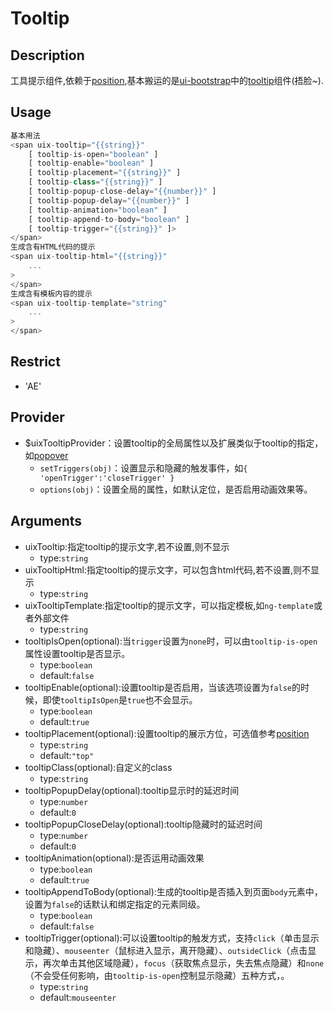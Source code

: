 # Tooltip
## Description
工具提示组件,依赖于<a ui-sref="app.api.position" href="../../position/docs/readme.md">position</a>,基本搬运的是[ui-bootstrap](https://github.com/angular-ui/bootstrap)中的[tooltip](https://github.com/angular-ui/bootstrap/tree/1.0.0/src/tooltip)组件(捂脸~).

## Usage

``` javascript
基本用法
<span uix-tooltip="{{string}}"
    [ tooltip-is-open="boolean" ]
    [ tooltip-enable="boolean" ]
    [ tooltip-placement="{{string}}" ]
    [ tooltip-class="{{string}}" ]
    [ tooltip-popup-close-delay="{{number}}" ]
    [ tooltip-popup-delay="{{number}}" ]
    [ tooltip-animation="boolean" ]
    [ tooltip-append-to-body="boolean" ]
    [ tooltip-trigger="{{string}}" ]>
</span>
生成含有HTML代码的提示
<span uix-tooltip-html="{{string}}"
	...
>
</span>
生成含有模板内容的提示
<span uix-tooltip-template="string"
	...
>
</span>
```
## Restrict
- 'AE'

## Provider
- $uixTooltipProvider：设置tooltip的全局属性以及扩展类似于tooltip的指定，如<a ui-sref="app.api.popover" href="../../popover/docs/readme.md">popover</a>
	- `setTriggers(obj)`：设置显示和隐藏的触发事件，如`{ 'openTrigger':'closeTrigger' }`
	- `options(obj)`：设置全局的属性，如默认定位，是否启用动画效果等。

## Arguments

- uixTooltip:指定tooltip的提示文字,若不设置,则不显示
    - type:`string`
- uixTooltipHtml:指定tooltip的提示文字，可以包含html代码,若不设置,则不显示
    - type:`string`
- uixTooltipTemplate:指定tooltip的提示文字，可以指定模板,如`ng-template`或者外部文件
    - type:`string`
- tooltipIsOpen(optional):当`trigger`设置为`none`时，可以由`tooltip-is-open`属性设置tooltip是否显示。
    - type:`boolean`
    - default:`false`
- tooltipEnable(optional):设置tooltip是否启用，当该选项设置为`false`的时候，即使`tooltipIsOpen`是`true`也不会显示。
    - type:`boolean`
    - default:`true`
- tooltipPlacement(optional):设置tooltip的展示方位，可选值参考<a ui-sref="app.api.position" href="../../position/docs/readme.md">position</a>
	- type:`string`
	- default:`"top"`
- tooltipClass(optional):自定义的class
	- type:`string`
- tooltipPopupDelay(optional):tooltip显示时的延迟时间
	- type:`number`
	- default:`0`
- tooltipPopupCloseDelay(optional):tooltip隐藏时的延迟时间
	- type:`number`
	- default:`0`
- tooltipAnimation(optional):是否运用动画效果
	- type:`boolean`
	- default:`true`
- tooltipAppendToBody(optional):生成的tooltip是否插入到页面`body`元素中，设置为`false`的话默认和绑定指定的元素同级。
	- type:`boolean`
	- default:`false`
- tooltipTrigger(optional):可以设置tooltip的触发方式，支持`click`（单击显示和隐藏）、`mouseenter`（鼠标进入显示，离开隐藏）、`outsideClick`（点击显示，再次单击其他区域隐藏），`focus`（获取焦点显示，失去焦点隐藏）和`none`（不会受任何影响，由`tooltip-is-open`控制显示隐藏）五种方式，。
    - type:`string`
    - default:`mouseenter`
